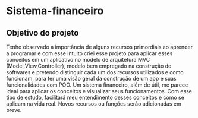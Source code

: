 # Sistema-financeiro

## Objetivo do projeto

Tenho observado a importância de alguns recursos primordiais ao aprender a programar e com esse intuito criei esse projeto para aplicar esses conceitos em um aplicativo no modelo de arquitetura MVC (Model,View,Controller), modelo bem empregado na construção de softwares e pretendo distinguir cada um dos recursos utilizados e como funcionam, para ter uma visão geral da construção de um app e suas funcionalidades com POO. Um sistema financeiro, além de útil, me parece 
ideal para aplicar os conceitos e visualizar seus funcionamentos. Com esse tipo de estudo, facilitará meu entendimento desses conceitos e como se aplicam na vida real.
Novos recursos ou funções serão adicionadas em breve.

